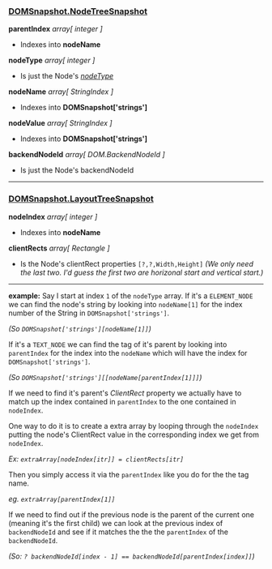 ### [DOMSnapshot.NodeTreeSnapshot](https://chromedevtools.github.io/devtools-protocol/tot/DOMSnapshot/#type-NodeTreeSnapshot)

**parentIndex** *array[ integer ]*
* Indexes into **nodeName**

**nodeType** *array[ integer ]*
* Is just the Node's [*nodeType*](https://developer.mozilla.org/en-US/docs/Web/API/Node/nodeType)

**nodeName** *array[ StringIndex ]*
* Indexes into **DOMSnapshot['strings']**

**nodeValue** *array[ StringIndex ]*
* Indexes into **DOMSnapshot['strings']**

**backendNodeId** *array[ DOM.BackendNodeId ]*
* Is just the Node's backendNodeId
---
### [DOMSnapshot.LayoutTreeSnapshot](https://chromedevtools.github.io/devtools-protocol/tot/DOMSnapshot/#type-LayoutTreeSnapshot)

**nodeIndex** *array[ integer ]*
* Indexes into **nodeName**

**clientRects** *array[ Rectangle ]*
* Is the Node's clientRect properties
`[?,?,Width,Height]` *(We only need the last two. I'd guess the first two are horizonal start and vertical start.)*
---
**example:** Say I start at index `1` of the `nodeType` array. If it's a `ELEMENT_NODE` we can find the node's string by looking into `nodeName[1]` for the index number of the String in `DOMSnapshot['strings']`.

*(So `DOMSnapshot['strings'][nodeName[1]]`)*

If it's a `TEXT_NODE` we can find the tag of it's parent by looking into `parentIndex` for the index into the `nodeName` which will have the index for `DOMSnapshot['strings']`.

*(So `DOMSnapshot['strings'][[nodeName[parentIndex[1]]]`)*

If we need to find it's parent's *ClientRect* property we actually have to match up the index contained in `parentIndex` to the one contained in `nodeIndex`.

One way to do it is to create a extra array by looping through the `nodeIndex` putting the node's ClientRect value in the corresponding index we get from `nodeIndex`.

*Ex: `extraArray[nodeIndex[itr]] = clientRects[itr]`*

Then you simply access it via the `parentIndex` like you do for the the tag name.

*eg. `extraArray[parentIndex[1]]`*

If we need to find out if the previous node is the parent of the current one (meaning it's the first child) we can look at the previous index of `backendNodeId` and see if it matches the the the `parentIndex` of the `backendNodeId`.

*(So: `? backendNodeId[index - 1] == backendNodeId[parentIndex[index]]`)*